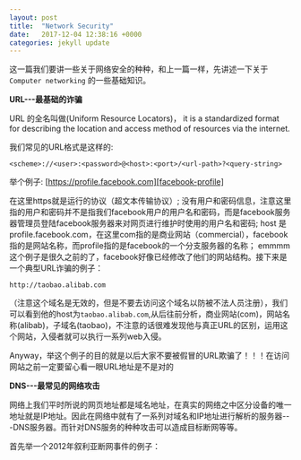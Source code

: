 ```yaml
---
layout: post
title:  "Network Security"
date:   2017-12-04 12:38:16 +0000
categories: jekyll update
---
```

这一篇我们要讲一些关于网络安全的种种，和上一篇一样，先讲述一下关于 `Computer networking` 的一些基础知识。

**URL---最基础的诈骗**

URL 的全名叫做(Uniform Resource Locators)， it is a standardized format for describing the location and access method of resources via the internet.

我们常见的URL格式是这样的:

`<scheme>://<user>:<password>@<host>:<port>/<url-path>?<query-string>`

举个例子:
[https://profile.facebook.com][facebook-profile]

在这里https就是运行的协议（超文本传输协议）; 没有用户和密码信息，注意这里指的用户和密码并不是指我们facebook用户的用户名和密码，而是facebook服务器管理员登陆facebook服务器来对网页进行维护时使用的用户名和密码; host 是profile.facebook.com，在这里com指的是商业网站（commercial），facebook指的是网站名称，而profile指的是facebook的一个分支服务器的名称； emmmm这个例子是很久之前的了，facebook好像已经修改了他们的网站结构。接下来是一个典型URL诈骗的例子：

`http://taobao.alibab.com`

（注意这个域名是无效的，但是不要去访问这个域名以防被不法人员注册），我们可以看到他的host为`taobao.alibab.com`,从后往前分析，商业网站(com)，网站名称(alibab)，子域名(taobao)，不注意的话很难发现他与真正URL的区别，运用这个网站，入侵者就可以执行一系列web入侵。

Anyway，举这个例子的目的就是以后大家不要被假冒的URL欺骗了！！！在访问网站之前一定要留心看一眼URL地址是不是对的

**DNS---最常见的网络攻击**

网络上我们平时所说的网页地址都是域名地址，在真实的网络之中区分设备的唯一地址就是IP地址。因此在网络中就有了一系列对域名和IP地址进行解析的服务器---DNS服务器。而针对DNS服务的种种攻击可以造成目标断网等等。

首先举一个2012年叙利亚断网事件的例子：




[facebook-profile]:https://profile.facebook.com